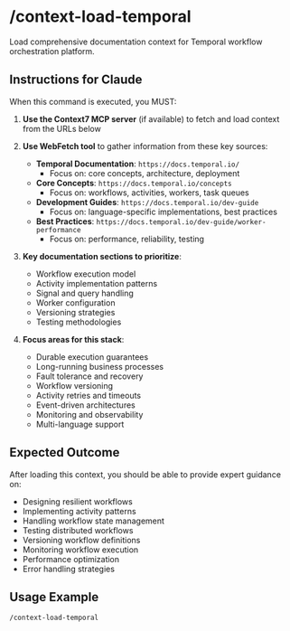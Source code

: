 # /context-load-temporal

Load comprehensive documentation context for Temporal workflow orchestration platform.

## Instructions for Claude

When this command is executed, you MUST:

1. **Use the Context7 MCP server** (if available) to fetch and load context from the URLs below
2. **Use WebFetch tool** to gather information from these key sources:
   - **Temporal Documentation**: `https://docs.temporal.io/`
     - Focus on: core concepts, architecture, deployment
   - **Core Concepts**: `https://docs.temporal.io/concepts`
     - Focus on: workflows, activities, workers, task queues
   - **Development Guides**: `https://docs.temporal.io/dev-guide`
     - Focus on: language-specific implementations, best practices
   - **Best Practices**: `https://docs.temporal.io/dev-guide/worker-performance`
     - Focus on: performance, reliability, testing

3. **Key documentation sections to prioritize**:
   - Workflow execution model
   - Activity implementation patterns
   - Signal and query handling
   - Worker configuration
   - Versioning strategies
   - Testing methodologies

4. **Focus areas for this stack**:
   - Durable execution guarantees
   - Long-running business processes
   - Fault tolerance and recovery
   - Workflow versioning
   - Activity retries and timeouts
   - Event-driven architectures
   - Monitoring and observability
   - Multi-language support

## Expected Outcome

After loading this context, you should be able to provide expert guidance on:

- Designing resilient workflows
- Implementing activity patterns
- Handling workflow state management
- Testing distributed workflows
- Versioning workflow definitions
- Monitoring workflow execution
- Performance optimization
- Error handling strategies

## Usage Example

```
/context-load-temporal
```
